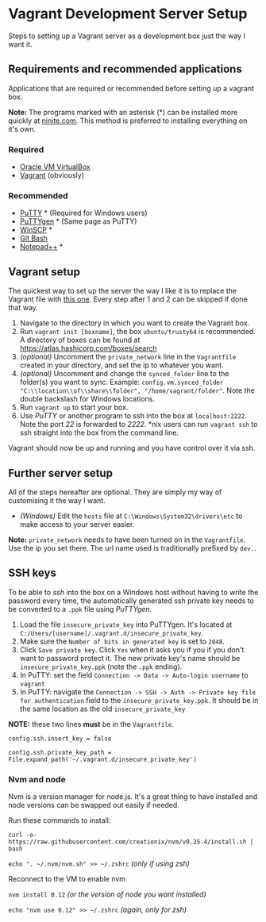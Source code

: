 Vagrant Development Server Setup
================================

Steps to setting up a Vagrant server as a development box just the way I want it.

## Requirements and recommended applications
Applications that are required or recommended before setting up a vagrant box.

**Note:** The programs marked with an asterisk (\*) can be installed more quickly at [ninite.com](https://ninite.com/). This method is preferred to installing everything on it's own. 

### Required
* [Oracle VM VirtualBox](https://www.virtualbox.org/wiki/Downloads)
* [Vagrant](https://www.vagrantup.com/downloads.html) (obviously)

### Recommended
* [PuTTY](http://www.chiark.greenend.org.uk/~sgtatham/putty/download.html) \* (Required for Windows users)
* [PuTTYgen](http://www.chiark.greenend.org.uk/~sgtatham/putty/download.html) \* (Same page as PuTTY)
* [WinSCP](http://winscp.net/eng/download.php) \*
* [Git Bash](https://msysgit.github.io/)
* [Notepad++](https://notepad-plus-plus.org/download/v6.7.9.html) \*

## Vagrant setup
The quickest way to set up the server the way I like it is to replace the Vagrant file with [this one](https://raw.githubusercontent.com/Palli-Moon/vagrantfile/master/Vagrantfile). Every step after 1 and 2 can be skipped if done that way.

1. Navigate to the directory in which you want to create the Vagrant box.
2. Run `vagrant init [boxname]`, the box `ubuntu/trusty64` is recommended. A directory of boxes can be found at https://atlas.hashicorp.com/boxes/search
3. *(optional)* Uncomment the `private_network` line in the `Vagrantfile` created in your directory, and set the ip to whatever you want.
4. *(optional)* Uncomment and change the `synced_folder` line to the folder(s) you want to sync. Example: `config.vm.synced_folder "C:\\location\\of\\share\\folder", "/home/vagrant/folder"`. Note the double backslash for Windows locations.
5. Run `vagrant up` to start your box.
6. Use *PuTTY* or another program to ssh into the box at `localhost:2222`. Note the port *22* is forwarded to *2222*. \*nix users can run `vagrant ssh` to ssh straight into the box from the command line.

Vagrant should now be up and running and you have control over it via ssh.

## Further server setup
All of the steps hereafter are optional. They are simply my way of customising it the way I want.

* *(Windows)* Edit the `hosts` file at `C:\Windows\System32\drivers\etc` to make access to your server easier. 

**Note:** `private_network` needs to have been turned on in the `Vagrantfile`. Use the ip you set there. The url name used is traditionally prefixed by `dev.`.

## SSH keys
To be able to *ssh* into the box on a Windows host without having to write the password every time, the automatically generated ssh private key needs to be converted to a `.ppk` file using *PuTTYgen*.

1. Load the file `insecure_private_key` into PuTTYgen. It's located at `C:/Users/[username]/.vagrant.d/insecure_private_key`.
2. Make sure the `Number of bits in generated key` is set to `2048`.
3. Click `Save private key`. Click `Yes` when it asks you if you if you don't want to password protect it. The new private key's name should be `insecure_private_key.ppk` (note the `.ppk` ending).
2. In PuTTY: set the field `Connection -> Data -> Auto-login username` to `vagrant`
3. In PuTTY: navigate the `Connection -> SSH -> Auth -> Private key file for authentication` field to the `insecure_private_key.ppk`. It should be in the same location as the old `insecure_private_key`

**NOTE:** these two lines **must** be in the `Vagrantfile`.

```config.ssh.insert_key = false```

```config.ssh.private_key_path = File.expand_path('~/.vagrant.d/insecure_private_key')```


### Nvm and node
Nvm is a version manager for node.js. It's a great thing to have installed and node versions can be swapped out easily if needed.

Run these commands to install:

```curl -o- https://raw.githubusercontent.com/creationix/nvm/v0.25.4/install.sh | bash```

```echo ". ~/.nvm/nvm.sh" >> ~/.zshrc``` *(only if using zsh)*

Reconnect to the VM to enable nvm

```nvm install 0.12``` *(or the version of node you want installed)*

```echo "nvm use 0.12" >> ~/.zshrc``` *(again, only for zsh)*

